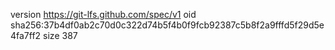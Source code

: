 version https://git-lfs.github.com/spec/v1
oid sha256:37b4df0ab2c70d0c322d74b5f4b0f9fcb92387c5b8f2a9fffd5f29d5e4fa7ff2
size 387
